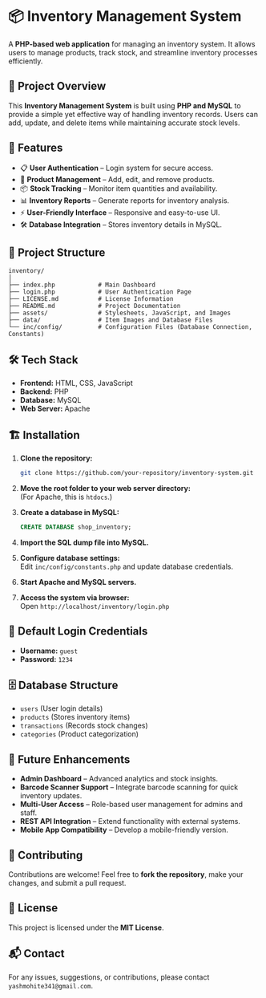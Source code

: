 # 📦 Inventory Management System

A **PHP-based web application** for managing an inventory system. It allows users to manage products, track stock, and streamline inventory processes efficiently.

## 🚀 Project Overview

This **Inventory Management System** is built using **PHP and MySQL** to provide a simple yet effective way of handling inventory records. Users can add, update, and delete items while maintaining accurate stock levels.

## 📌 Features

- 📋 **User Authentication** – Login system for secure access.
- 🏪 **Product Management** – Add, edit, and remove products.
- 📦 **Stock Tracking** – Monitor item quantities and availability.
- 📊 **Inventory Reports** – Generate reports for inventory analysis.
- ⚡ **User-Friendly Interface** – Responsive and easy-to-use UI.
- 🛠 **Database Integration** – Stores inventory details in MySQL.

## 📁 Project Structure

```
inventory/
│
├── index.php            # Main Dashboard
├── login.php            # User Authentication Page
├── LICENSE.md           # License Information
├── README.md            # Project Documentation
├── assets/              # Stylesheets, JavaScript, and Images
├── data/                # Item Images and Database Files
└── inc/config/          # Configuration Files (Database Connection, Constants)
```

## 🛠️ Tech Stack

- **Frontend:** HTML, CSS, JavaScript
- **Backend:** PHP
- **Database:** MySQL
- **Web Server:** Apache

## 🏗 Installation

1. **Clone the repository:**  
   ```bash
   git clone https://github.com/your-repository/inventory-system.git
   ```

2. **Move the root folder to your web server directory:**  
   (For Apache, this is `htdocs`.)

3. **Create a database in MySQL:**  
   ```sql
   CREATE DATABASE shop_inventory;
   ```

4. **Import the SQL dump file into MySQL.**

5. **Configure database settings:**  
   Edit `inc/config/constants.php` and update database credentials.

6. **Start Apache and MySQL servers.**

7. **Access the system via browser:**  
   Open `http://localhost/inventory/login.php`

## 🔑 Default Login Credentials

- **Username:** `guest`
- **Password:** `1234`

## 🗄 Database Structure

- `users` (User login details)
- `products` (Stores inventory items)
- `transactions` (Records stock changes)
- `categories` (Product categorization)

## 🚀 Future Enhancements

- **Admin Dashboard** – Advanced analytics and stock insights.
- **Barcode Scanner Support** – Integrate barcode scanning for quick inventory updates.
- **Multi-User Access** – Role-based user management for admins and staff.
- **REST API Integration** – Extend functionality with external systems.
- **Mobile App Compatibility** – Develop a mobile-friendly version.

## 🤝 Contributing

Contributions are welcome! Feel free to **fork the repository**, make your changes, and submit a pull request.

## 📜 License

This project is licensed under the **MIT License**.

## 📬 Contact

For any issues, suggestions, or contributions, please contact `yashmohite341@gmail.com`.
